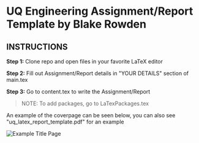 # UQ Engineering Assignment/Report Template by Blake Rowden

## INSTRUCTIONS

**Step 1:** Clone repo and open files in your favorite LaTeX editor

**Step 2:** Fill out Assignment/Report details in "YOUR DETAILS" section of main.tex

**Step 3:** Go to content.tex to write the Assignment/Report

> NOTE: To add packages, go to LaTexPackages.tex

An example of the coverpage can be seen below, you can also see "uq_latex_report_template.pdf" for an example

![Example Title Page](https://github.com/blakerowden/uq-latex-report-template/blob/main/example_titlepage.png)
